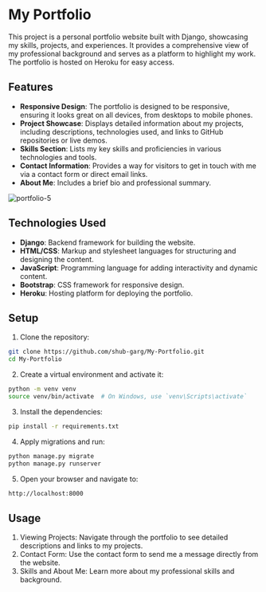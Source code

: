 # My Portfolio

This project is a personal portfolio website built with Django, showcasing my skills, projects, and experiences. It provides a comprehensive view of my professional background and serves as a platform to highlight my work. The portfolio is hosted on Heroku for easy access.

## Features

- **Responsive Design**: The portfolio is designed to be responsive, ensuring it looks great on all devices, from desktops to mobile phones.
- **Project Showcase**: Displays detailed information about my projects, including descriptions, technologies used, and links to GitHub repositories or live demos.
- **Skills Section**: Lists my key skills and proficiencies in various technologies and tools.
- **Contact Information**: Provides a way for visitors to get in touch with me via a contact form or direct email links.
- **About Me**: Includes a brief bio and professional summary.

![portfolio-5](https://github.com/shub-garg/My-Portfolio/assets/52582943/06e185a5-0372-4f71-84bd-24690ee9d7e9)

## Technologies Used

- **Django**: Backend framework for building the website.
- **HTML/CSS**: Markup and stylesheet languages for structuring and designing the content.
- **JavaScript**: Programming language for adding interactivity and dynamic content.
- **Bootstrap**: CSS framework for responsive design.
- **Heroku**: Hosting platform for deploying the portfolio.

## Setup

1. Clone the repository:
```bash
git clone https://github.com/shub-garg/My-Portfolio.git
cd My-Portfolio
```

2. Create a virtual environment and activate it:
```bash
python -m venv venv
source venv/bin/activate  # On Windows, use `venv\Scripts\activate`
```

3. Install the dependencies:
```bash
pip install -r requirements.txt
```

4. Apply migrations and run:
```bash
python manage.py migrate
python manage.py runserver
```

5. Open your browser and navigate to:
```bash
http://localhost:8000
```

## Usage
1. Viewing Projects: Navigate through the portfolio to see detailed descriptions and links to my projects.
2. Contact Form: Use the contact form to send me a message directly from the website.
3. Skills and About Me: Learn more about my professional skills and background.
